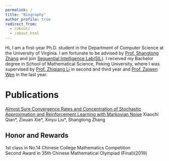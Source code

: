 ```yaml
---
permalink: /
title: "Biography"
author_profile: true
redirect_from: 
  - /about/
  - /about.html
---
```


Hi, I am a first-year Ph.D. student in the Department of Computer Science at the University of Virginia. I am fortunate to be  advised by [Prof. Shangtong Zhang](http://shangtongzhang.github.io) and join [Sequential Intelligence Lab(SIL)](https://github.com/Sequential-Intelligence-Lab). I received my Bachelor degree in School of Mathematical Science, Peking University, where I was supervised by [Prof. Zhiqiang Li](https://www.math.pku.edu.cn/teachers/lizq/) in second and third year and [Prof. Zaiwen Wen](http://faculty.bicmr.pku.edu.cn/~wenzw/group.html) in the last year.

Publications
======

[Almost Sure Convergence Rates and Concentration of Stochastic Approximation and Reinforcement Learning with Markovian Noise](https://arxiv.org/abs/2411.13711)
Xiaochi Qian*, Zixuan Xie*, Xinyu Liu*, Shangtong Zhang

Honor and Rewards
------
1st class in No.14 Chinese College Mathematics Competition  
Second Award in 35th Chinese Mathematical Olympiad (Final)(2019)
